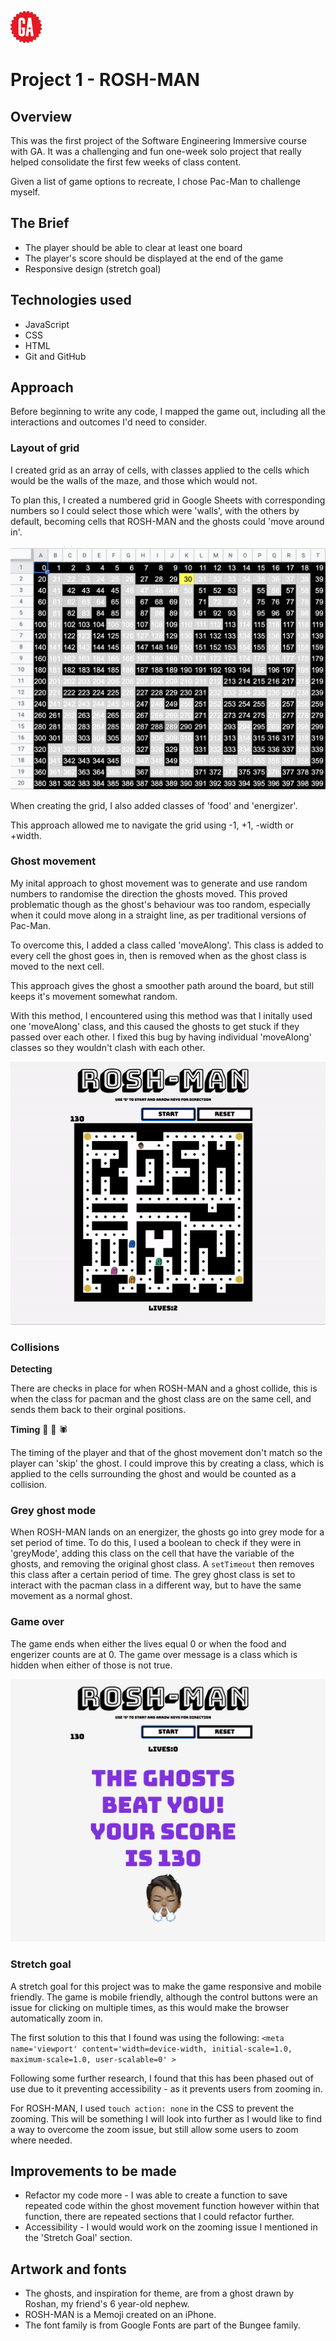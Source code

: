 
![](images/GA-logo.png)
# Project 1 - **ROSH-MAN**

## **Overview**

This was the first project of the Software Engineering Immersive course with GA. It was a challenging and fun one-week solo project that really helped consolidate the first few weeks of class content.

Given a list of game options to recreate, I chose Pac-Man to challenge myself.


## The Brief

* The player should be able to clear at least one board
* The player's score should be displayed at the end of the game
* Responsive design (stretch goal)
 
## Technologies used

* JavaScript
* CSS
* HTML
* Git and GitHub


## Approach
Before beginning to write any code, I mapped the game out, including all the interactions and outcomes I'd need to consider.

### Layout of grid

I created grid as an array of cells, with classes applied to the cells which would be the walls of the maze, and those which would not.

To plan this, I created a numbered grid in Google Sheets with corresponding numbers so I could select those which were 'walls', with the others by default, becoming cells that ROSH-MAN and the ghosts could 'move around in'.

![](./grid.png)

When creating the grid, I also added classes of 'food' and 'energizer'.

This approach allowed me to navigate the grid using -1, +1, -width or +width.

### Ghost movement

My inital approach to ghost movement was to generate and use random numbers to randomise the direction the ghosts moved. This proved problematic though as the ghost's behaviour was too random, especially when it could move along in a straight line, as per traditional versions of Pac-Man.

To overcome this, I added a class called 'moveAlong'. This class is added to every cell the ghost goes in, then is removed when as the ghost class is moved to the next cell.

This approach gives the ghost a smoother path around the board, but still keeps it's movement somewhat random.

With this method, I encountered using this method was that I initally used one 'moveAlong' class, and this caused the ghosts to get stuck if they passed over each other. I fixed this bug by having individual 'moveAlong' classes so they wouldn't clash with each other.

![](./roshmangif.gif)

### Collisions

**Detecting**

There are checks in place for when ROSH-MAN and a ghost collide, this is when the class for pacman and the ghost class are on the same cell, and sends them back to their orginal positions.

**Timing** 🐜 🐛 🕷

The timing of the player and that of the ghost movement don't match so the player can 'skip' the ghost. I could improve this by creating a class, which is applied to the cells surrounding the ghost and would be counted as a collision.

### Grey ghost mode

When ROSH-MAN lands on an energizer, the ghosts go into grey mode for a set period of time. To do this, I used a boolean to check if they were in 'greyMode', adding this class on the cell that have the variable of the ghosts, and removing the original ghost class. A `setTimeout` then removes this class after a certain period of time. The grey ghost class is set to interact with the pacman class in a different way, but to have the same movement as a normal ghost.

### Game over

The game ends when either the lives equal 0 or when the food and engerizer counts are at 0. The game over message is a class which is hidden when either of those is not true.

![](./gameover.png)

### Stretch goal

A stretch goal for this project was to make the game responsive and mobile friendly. The game is mobile friendly, although the control buttons were an issue for clicking on multiple times, as this would make the browser automatically zoom in.

The first solution to this that I found was using the following: ` <meta name='viewport' content='width=device-width, initial-scale=1.0, maximum-scale=1.0, user-scalable=0' > `

Following some further research, I found that this has been phased out of use due to it preventing accessibility - as it prevents users from zooming in.

For ROSH-MAN, I used `touch action: none` in the CSS to prevent the zooming. This will be something I will look into further as I would like to find a way to overcome the zoom issue, but still allow some users to zoom where needed.

## Improvements to be made

* Refactor my code more - I was able to create a function to save repeated code within the ghost movement function however within that function, there are repeated sections that I could refactor further.
* Accessibility - I would would work on the zooming issue I mentioned in the 'Stretch Goal' section.


## Artwork and fonts
* The ghosts, and inspiration for theme, are from a ghost drawn by Roshan, my friend's 6 year-old nephew.
* ROSH-MAN is a Memoji created on an iPhone.
* The font family is from Google Fonts are part of the Bungee family.



